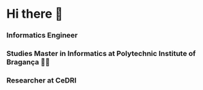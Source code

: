 # Hi there 👋

### Informatics Engineer 
### Studies Master in Informatics at Polytechnic Institute of Bragança 👨‍🎓
### Researcher at CeDRI

